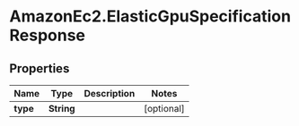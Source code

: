 # AmazonEc2.ElasticGpuSpecificationResponse

## Properties

Name | Type | Description | Notes
------------ | ------------- | ------------- | -------------
**type** | **String** |  | [optional] 


